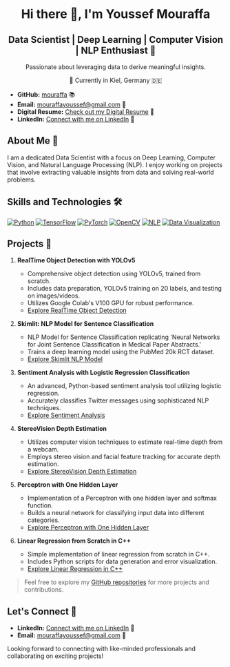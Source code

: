 <div align="center">
  <h1>Hi there 👋, I'm Youssef Mouraffa</h1>
</div>

<div align="center">
  <h2>Data Scientist | Deep Learning | Computer Vision | NLP Enthusiast 🚀</h2>
  <p>Passionate about leveraging data to derive meaningful insights.</p>
  <p>📍 Currently in Kiel, Germany 🇩🇪</p>
</div>

- **GitHub:** [mouraffa](https://github.com/mouraffa) 📚
- **Email:** mouraffayoussef@gmail.com 📧
- **Digital Resume:** [Check out my Digital Resume](https://digital-resume-with-app-dny3seferew7bf6fmsens7.streamlit.app/) 📄
- **LinkedIn:** [Connect with me on LinkedIn](https://www.linkedin.com/in/youssef-mouraffa-316663201/) 🔗

## About Me 🌟

I am a dedicated Data Scientist with a focus on Deep Learning, Computer Vision, and Natural Language Processing (NLP). I enjoy working on projects that involve extracting valuable insights from data and solving real-world problems.

## Skills and Technologies 🛠️

[![Python](https://img.shields.io/badge/-Python-blue?style=flat-square&logo=python&logoColor=white)](#)
[![TensorFlow](https://img.shields.io/badge/-TensorFlow-orange?style=flat-square&logo=tensorflow&logoColor=white)](#)
[![PyTorch](https://img.shields.io/badge/-PyTorch-red?style=flat-square&logo=pytorch&logoColor=white)](#)
[![OpenCV](https://img.shields.io/badge/-OpenCV-green?style=flat-square&logo=opencv&logoColor=white)](#)
[![NLP](https://img.shields.io/badge/-NLP-lightgrey?style=flat-square)](#)
[![Data Visualization](https://img.shields.io/badge/-Data%20Visualization-ff69b4?style=flat-square)](#)



## Projects 🚀

1. **RealTime Object Detection with YOLOv5**
   - Comprehensive object detection using YOLOv5, trained from scratch.
   - Includes data preparation, YOLOv5 training on 20 labels, and testing on images/videos.
   - Utilizes Google Colab's V100 GPU for robust performance.
   - [Explore RealTime Object Detection](https://github.com/mouraffa/RealTime-Object-Detection-YOLOv5) 

2. **Skimlit: NLP Model for Sentence Classification**
   - NLP Model for Sentence Classification replicating 'Neural Networks for Joint Sentence Classification in Medical Paper Abstracts.'
   - Trains a deep learning model using the PubMed 20k RCT dataset.
   - [Explore Skimlit NLP Model]([#](https://github.com/mouraffa/Skimlit-NLP-Model-for-Sentence-Classification-in-Paper-Abstracts))

3. **Sentiment Analysis with Logistic Regression Classification**
   - An advanced, Python-based sentiment analysis tool utilizing logistic regression.
   - Accurately classifies Twitter messages using sophisticated NLP techniques.
   - [Explore Sentiment Analysis](https://github.com/mouraffa/Sentimental_Analysis_LogRegClassification) 

4. **StereoVision Depth Estimation**
   - Utilizes computer vision techniques to estimate real-time depth from a webcam.
   - Employs stereo vision and facial feature tracking for accurate depth estimation.
   - [Explore StereoVision Depth Estimation](https://github.com/mouraffa/StereoVision-DepthEstimation)

5. **Perceptron with One Hidden Layer**
   - Implementation of a Perceptron with one hidden layer and softmax function.
   - Builds a neural network for classifying input data into different categories.
   - [Explore Perceptron with One Hidden Layer]((https://github.com/mouraffa/Perceptron-with-one-hidden-layer))

6. **Linear Regression from Scratch in C++**
   - Simple implementation of linear regression from scratch in C++.
   - Includes Python scripts for data generation and error visualization.
   - [Explore Linear Regression in C++](https://github.com/mouraffa/LinearRegression_CPP_FromScratch) 

> Feel free to explore my [GitHub repositories](https://github.com/mouraffa) for more projects and contributions.

## Let's Connect 🤝

- **LinkedIn:** [Connect with me on LinkedIn](https://www.linkedin.com/in/youssef-mouraffa-316663201/) 🔗
- **Email:** [mouraffayoussef@gmail.com](mailto:mouraffayoussef@gmail.com) 📧

Looking forward to connecting with like-minded professionals and collaborating on exciting projects!
